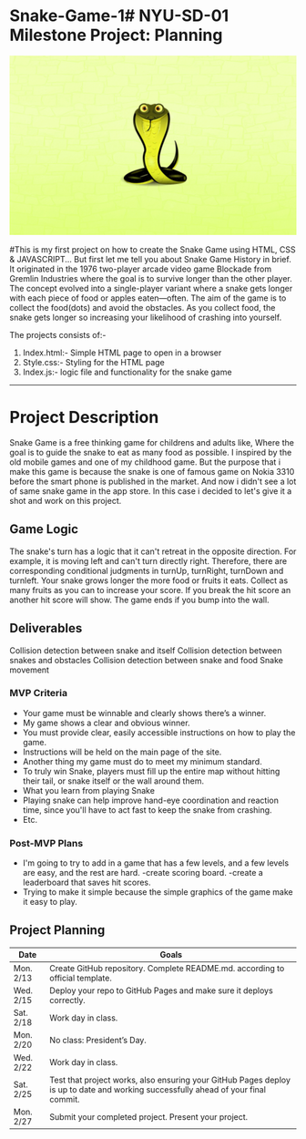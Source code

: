 # Snake-Game-1# NYU-SD-01 Milestone Project: Planning

![Snake Game Placeholder](/cobra.jpg)

#This is my first project on how to create the Snake Game using HTML, CSS & JAVASCRIPT... But first let me tell you about Snake Game History in brief. It originated in the 1976 two-player arcade video game Blockade from Gremlin Industries where the goal is to survive longer than the other player. The concept evolved into a single-player variant where a snake gets longer with each piece of food or apples eaten—often.
The aim of the game is to collect the food(dots) and avoid the obstacles. As you collect food, the snake gets longer so increasing your likelihood of crashing into yourself.

The projects consists of:-

1. Index.html:- Simple HTML page to open in a browser
2. Style.css:- Styling for the HTML page
3. Index.js:- logic file and functionality for the snake game

---

# Project Description

Snake Game is a free thinking game for childrens and adults like, Where the goal is to guide the snake to eat as many food as possible. I inspired by the old mobile games and one of my childhood game. But the purpose that i make this game is because the snake is one of famous game on Nokia 3310 before the smart phone is published in the market. And now i didn't see a lot of same snake game in the app store. In this case i decided to let's give it a shot and work on this project.

## Game Logic

The snake's turn has a logic that it can't retreat in the opposite direction. For example, it is moving left and can't turn directly right. Therefore, there are corresponding conditional judgments in turnUp, turnRight, turnDown and turnleft.
Your snake grows longer the more food or fruits it eats.
Collect as many fruits as you can to increase your score.
If you break the hit score an another hit score will show.
The game ends if you bump into the wall.

## Deliverables

Collision detection between snake and itself
Collision detection between snakes and obstacles
Collision detection between snake and food
Snake movement

### MVP Criteria

- Your game must be winnable and clearly shows there’s a winner.
- My game shows a clear and obvious winner.
- You must provide clear, easily accessible instructions on how to play the game.
- Instructions will be held on the main page of the site.
- Another thing my game must do to meet my minimum standard.
- To truly win Snake, players must fill up the entire map without hitting their tail, or snake itself or the wall
  around them.
- What you learn from playing Snake
- Playing snake can help improve hand-eye coordination and reaction time, since you'll have to act fast to keep the
  snake from crashing.
- Etc.

### Post-MVP Plans

- I'm going to try to add in a game that has a few levels, and a few levels are easy, and the rest are hard.
  -create scoring board.
  -create a leaderboard that saves hit scores.
- Trying to make it simple because the simple graphics of the game make it easy to play.

## Project Planning

| Date      | Goals                                                                                                                              |
| --------- | ---------------------------------------------------------------------------------------------------------------------------------- |
| Mon. 2/13 | Create GitHub repository. Complete README.md. according to official template.                                                      |
| Wed. 2/15 | Deploy your repo to GitHub Pages and make sure it deploys correctly.                                                               |
| Sat. 2/18 | Work day in class.                                                                                                                 |
| Mon. 2/20 | No class: President’s Day.                                                                                                         |
| Wed. 2/22 | Work day in class.                                                                                                                 |
| Sat. 2/25 | Test that project works, also ensuring your GitHub Pages deploy is up to date and working successfully ahead of your final commit. |
| Mon. 2/27 | Submit your completed project. Present your project.                                                                               |
